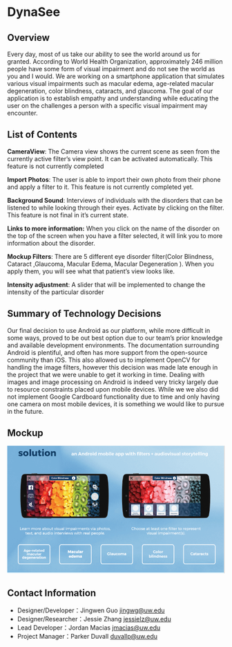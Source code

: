 DynaSee
===========================


## Overview

Every day, most of us take our ability to see the world around us for granted. According to World Health Organization, approximately 246 million people have some form of visual impairment and do not see the world as you and I would. We are working on a smartphone application that simulates various visual impairments such as macular edema, age-related macular degeneration, color blindness, cataracts, and glaucoma. The goal of our application is to establish empathy and understanding while educating the user on the challenges a person with a specific visual impairment may encounter.


## List of Contents 
> 
**CameraView**: The Camera view shows the current scene as seen from the currently active filter’s view point. It can be activated automatically. This feature is not currently completed

**Import Photos**: The user is able to import their own photo from their phone and apply a filter to it. This feature is not currently completed yet.

**Background Sound**: Interviews of individuals with the disorders that can be listened to while looking through their eyes. Activate by clicking on the filter. This feature is not final in it’s current state.

**Links to more information:** When you click on the name of the disorder on the top of the screen when you have a filter selected, it will link you to more information about the disorder.

**Mockup Filters**: There are 5 different eye disorder filter(Color Blindness, Cataract ,Glaucoma, Macular Edema, Macular Degeneration ). When you apply them, you will see what that patient’s view looks like. 

**Intensity adjustment**: A slider that will be implemented to change the intensity of the particular disorder

## Summary of Technology Decisions

Our final decision to use Android as our platform, while more difficult in some ways, proved to be out best option due to our team’s prior knowledge and available development environments. The documentation surrounding Android is plentiful, and often has more support from the open-source community than iOS. This also allowed us to implement OpenCV for handling the image filters, however this decision was made late enough in the project that we were unable to get it working in time. Dealing with images and image processing on Android is indeed very tricky largely due to resource constraints placed upon mobile devices. While we we also did not implement Google Cardboard functionality due to time and only having one camera on most mobile devices, it is something we would like to pursue in the future.

## Mockup
![Poster](https://github.com/j-macias/DynaSee/blob/master/sample.png)

## Contact Information
* Designer/Developer：Jingwen Guo  jingwg@uw.edu
* Designer/Researcher：Jessie Zhang  jessielz@uw.edu
* Lead Developer：Jordan Macias  jmacias@uw.edu 
* Project Manager：Parker Duvall  duvallp@uw.edu 





